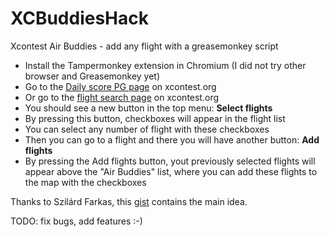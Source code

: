 # XCBuddiesHack
Xcontest Air Buddies - add any flight with a greasemonkey script
* Install the Tampermonkey extension in Chromium (I did not try other browser and Greasemonkey yet)
* Go to the [Daily score PG page](https://www.xcontest.org/world/en/flights/daily-score-pg/) on xcontest.org 
* Or go to the [flight search page](https://www.xcontest.org/world/en/flights-search/) on xcontest.org 
* You should see a new button in the top menu: **Select flights**
* By pressing this button, checkboxes will appear in the flight list
* You can select any number of flight with these checkboxes
* Then you can go to a flight and there you will have another button: **Add flights**
* By pressing the Add flights button, yout previously selected flights will appear above the "Air Buddies" list, where you can add these flights to the map with the checkboxes

Thanks to Szilárd Farkas,  this [gist](https://gist.github.com/lupus78/172adef33fc5163956b3b5adcbc19fa1) contains the main idea.

TODO: fix bugs, add features :-)
